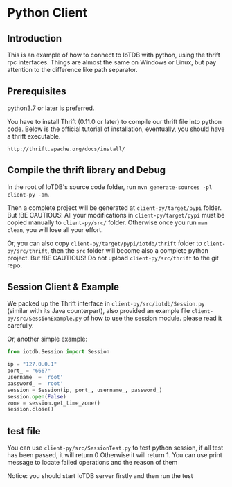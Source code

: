 <!--

    Licensed to the Apache Software Foundation (ASF) under one
    or more contributor license agreements.  See the NOTICE file
    distributed with this work for additional information
    regarding copyright ownership.  The ASF licenses this file
    to you under the Apache License, Version 2.0 (the
    "License"); you may not use this file except in compliance
    with the License.  You may obtain a copy of the License at

        http://www.apache.org/licenses/LICENSE-2.0

    Unless required by applicable law or agreed to in writing,
    software distributed under the License is distributed on an
    "AS IS" BASIS, WITHOUT WARRANTIES OR CONDITIONS OF ANY
    KIND, either express or implied.  See the License for the
    specific language governing permissions and limitations
    under the License.

-->

# Python Client

## Introduction

This is an example of how to connect to IoTDB with python, using the thrift rpc interfaces. Things 
are almost the same on Windows or Linux, but pay attention to the difference like path separator.

## Prerequisites

python3.7 or later is preferred.

You have to install Thrift (0.11.0 or later) to compile our thrift file into python code. Below is the official
tutorial of installation, eventually, you should have a thrift executable.

```
http://thrift.apache.org/docs/install/
```

## Compile the thrift library and Debug

In the root of IoTDB's source code folder,  run `mvn generate-sources -pl client-py -am`.

Then a complete project will be generated at `client-py/target/pypi` folder. 
But !BE CAUTIOUS!
All your modifications in `client-py/target/pypi` must be copied manually to `client-py/src/` folder.
Otherwise once you run `mvn clean`, you will lose all your effort.

Or, you can also copy `client-py/target/pypi/iotdb/thrift` folder to `client-py/src/thrift`, then the 
`src` folder will become also a complete python project. 
But !BE CAUTIOUS!
Do not upload `client-py/src/thrift` to the git repo.


## Session Client & Example

We packed up the Thrift interface in `client-py/src/iotdb/Session.py` (similar with its Java counterpart), also provided 
an example file `client-py/src/SessionExample.py` of how to use the session module. please read it carefully.


Or, another simple example:

```python
from iotdb.Session import Session

ip = "127.0.0.1"
port_ = "6667"
username_ = 'root'
password_ = 'root'
session = Session(ip, port_, username_, password_)
session.open(False)
zone = session.get_time_zone()
session.close()
```

## test file

You can use `client-py/src/SessionTest.py` to test python session, if all test has been passed, it will return 0
Otherwise it will return 1. You can use print message to locate failed operations and the reason of them

Notice: you should start IoTDB server firstly and then run the test